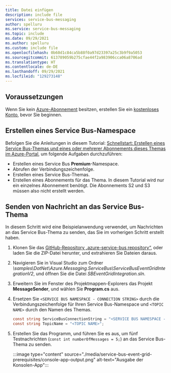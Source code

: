 ```yaml
---
title: Datei einfügen
description: include file
services: service-bus-messaging
author: spelluru
ms.service: service-bus-messaging
ms.topic: include
ms.date: 09/29/2021
ms.author: spelluru
ms.custom: include file
ms.openlocfilehash: 0b60d1c84ca5b88f0a97d23397a25c3b9f9a5053
ms.sourcegitcommit: 613789059b275cfae44f2a983906cca06a8706ad
ms.translationtype: HT
ms.contentlocale: de-DE
ms.lasthandoff: 09/29/2021
ms.locfileid: "129273148"
---
```

## <a name="prerequisites"></a>Voraussetzungen
Wenn Sie kein [Azure-Abonnement](../../guides/developer/azure-developer-guide.md#understanding-accounts-subscriptions-and-billing) besitzen, erstellen Sie ein [kostenloses Konto](https://azure.microsoft.com/free/?ref=microsoft.com&utm_source=microsoft.com&utm_medium=docs&utm_campaign=visualstudio), bevor Sie beginnen.

## <a name="create-a-service-bus-namespace"></a>Erstellen eines Service Bus-Namespace
Befolgen Sie die Anleitungen in diesem Tutorial: [Schnellstart: Erstellen eines Service Bus-Themas und eines oder mehrerer Abonnements dieses Themas im Azure-Portal](../service-bus-quickstart-topics-subscriptions-portal.md), um folgende Aufgaben durchzuführen:

- Erstellen eines Service Bus **Premium**-Namespace. 
- Abrufen der Verbindungszeichenfolge. 
- Erstellen eines Service Bus-Themas.
- Erstellen eines Abonnements für das Thema. In diesem Tutorial wird nur ein einzelnes Abonnement benötigt. Die Abonnements S2 und S3 müssen also nicht erstellt werden. 

## <a name="send-messages-to-the-service-bus-topic"></a>Senden von Nachricht an das Service Bus-Thema
In diesem Schritt wird eine Beispielanwendung verwendet, um Nachrichten an das Service Bus-Thema zu senden, das Sie im vorherigen Schritt erstellt haben. 

1. Klonen Sie das [GitHub-Repository „azure-service-bus repository“](https://github.com/Azure/azure-service-bus/), oder laden Sie die ZIP-Datei herunter, und extrahieren Sie Dateien daraus. 
2. Navigieren Sie in Visual Studio zum Ordner *\samples\DotNet\Azure.Messaging.ServiceBus\ServiceBusEventGridIntegrationV2*, und öffnen Sie die Datei *SBEventGridIntegration.sln*.
3. Erweitern Sie im Fenster des Projektmappen-Explorers das Projekt **MessageSender**, und wählen Sie **Program.cs** aus.
4. Ersetzen Sie `<SERVICE BUS NAMESPACE - CONNECTION STRING>` durch die Verbindungszeichenfolge für Ihren Service Bus-Namespace und `<TOPIC NAME>` durch den Namen des Themas. 

    ```csharp
    const string ServiceBusConnectionString = "<SERVICE BUS NAMESPACE - CONNECTION STRING>";
    const string TopicName = "<TOPIC NAME>";
    ```
5. Erstellen Sie das Programm, und führen Sie es aus, um fünf Testnachrichten (`const int numberOfMessages = 5;`) an das Service Bus-Thema zu senden. 

    :::image type="content" source="./media/service-bus-event-grid-prerequisites/console-app-output.png" alt-text="Ausgabe der Konsolen-App":::
